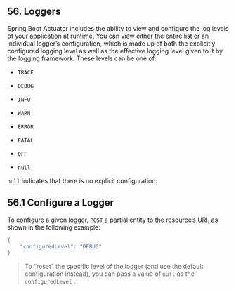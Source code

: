 ## 56. Loggers

Spring Boot Actuator includes the ability to view and configure the log levels of your application at runtime. You can view either the entire list or an individual logger’s configuration, which is made up of both the explicitly configured logging level as well as the effective logging level given to it by the logging framework. These levels can be one of:

-  `TRACE` 

-  `DEBUG` 

-  `INFO` 

-  `WARN` 

-  `ERROR` 

-  `FATAL` 

-  `OFF` 

-  `null` 

`null`  indicates that there is no explicit configuration.

## 56.1 Configure a Logger

To configure a given logger,  `POST`  a partial entity to the resource’s URI, as shown in the following example:

```java
{
	"configuredLevel": "DEBUG"
}
```

> To “reset” the specific level of the logger (and use the default configuration instead), you can pass a value of  `null`  as the  `configuredLevel` .

